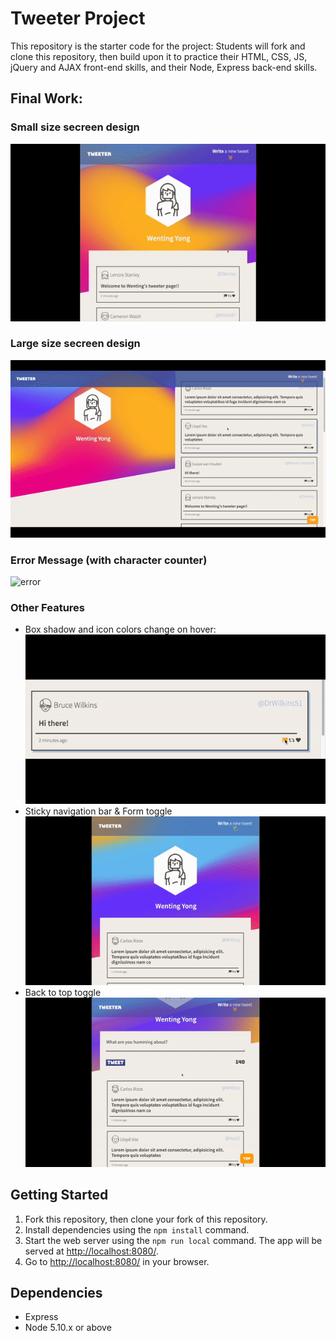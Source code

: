 # Tweeter Project

This repository is the starter code for the project: Students will fork and clone this repository, then build upon it to practice their HTML, CSS, JS, jQuery and AJAX front-end skills, and their Node, Express back-end skills.


## Final Work:

### Small size secreen design
![Smallsizesecreen](https://github.com/wentingzoe/tweeter/blob/master/doc/gif/sm.gif?raw=true)

### Large size secreen design
![largescreen](https://github.com/wentingzoe/tweeter/blob/master/doc/gif/ls.gif)

### Error Message (with character counter)
![error](https://github.com/wentingzoe/tweeter/blob/master/doc/gif/error.gif)

### Other Features
* Box shadow and icon colors change on hover:
![shadw](https://github.com/wentingzoe/tweeter/blob/master/doc/gif/boxshodw.gif?raw=true)
* Sticky navigation bar & Form toggle
![sticky](https://github.com/wentingzoe/tweeter/blob/master/doc/gif/wt.gif)
* Back to top toggle
![backtotop](https://github.com/wentingzoe/tweeter/blob/master/doc/gif/backtop.gif)

## Getting Started

1. Fork this repository, then clone your fork of this repository.
2. Install dependencies using the `npm install` command.
3. Start the web server using the `npm run local` command. The app will be served at <http://localhost:8080/>.
4. Go to <http://localhost:8080/> in your browser.

## Dependencies

- Express
- Node 5.10.x or above

